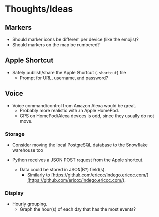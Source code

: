 # Thoughts/Ideas

## Markers
- Should marker icons be different per device (like the emojis)?
- Should markers on the map be numbered?

## Apple Shortcut
- Safely publish/share the Apple Shortcut (`.shortcut`) file
  - Prompt for URL, username, and password?

## Voice
- Voice command/control from Amazon Alexa would be great.
  - Probably more realistic with an Apple HomePod.
  - GPS on HomePod/Alexa devices is odd, since they usually do not move.

### Storage
- Consider moving the local PostgreSQL database to the Snowflake warehouse too

- Python receives a JSON POST request from the Apple shortcut.
  - Data could be stored in JSON(B?) field(s).
    - Similarly to
      [https://github.com/ericoc/indego.ericoc.com/](https://github.com/ericoc/indego.ericoc.com/).

### Display
- Hourly grouping.
  - Graph the hour(s) of each day that has the most events?
